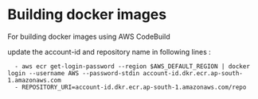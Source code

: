 # Building docker images
For building docker images using AWS CodeBuild

update the account-id and repository name in following lines : 

      - aws ecr get-login-password --region $AWS_DEFAULT_REGION | docker login --username AWS --password-stdin account-id.dkr.ecr.ap-south-1.amazonaws.com
      - REPOSITORY_URI=account-id.dkr.ecr.ap-south-1.amazonaws.com/repo

